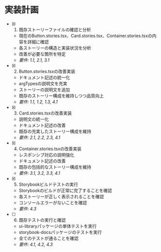 # 実装計画

- [x] 1. 既存ストーリーファイルの確認と分析
  - 現在のButton.stories.tsx、Card.stories.tsx、Container.stories.tsxの内容を詳細に確認
  - 各ストーリーの構造と実装状況を分析
  - 改善が必要な箇所を特定
  - _要件: 1.1, 2.1, 3.1_

- [x] 2. Button.stories.tsxの改善実装
  - ドキュメント記述の統一化
  - argTypesの説明文を充実
  - ストーリーの説明文を追加
  - 既存のストーリー構成を維持しつつ品質向上
  - _要件: 1.1, 1.2, 1.3, 4.1_

- [x] 3. Card.stories.tsxの改善実装
  - 説明文の統一化
  - ドキュメント記述の改善
  - 既存の充実したストーリー構成を維持
  - _要件: 2.1, 2.2, 2.3, 4.1_

- [x] 4. Container.stories.tsxの改善実装
  - レスポンシブ対応の説明強化
  - ドキュメント記述の改善
  - 既存の包括的なストーリー構成を維持
  - _要件: 3.1, 3.2, 3.3, 4.1_

- [x] 5. Storybookビルドテストの実行
  - Storybookのビルドが正常に完了することを確認
  - 各ストーリーが正しく表示されることを確認
  - コンソールエラーがないことを確認
  - _要件: 4.3_

- [ ] 6. 既存テストの実行と確認
  - ui-libraryパッケージの単体テストを実行
  - storybook-docsパッケージのテストを実行
  - 全てのテストが通ることを確認
  - _要件: 4.1, 4.2, 4.3_